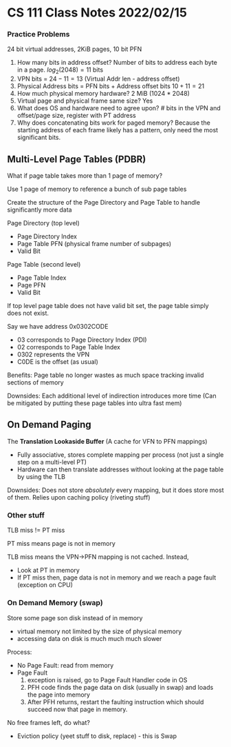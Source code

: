 # CS 111 Class Notes 2022/02/15

### Practice Problems

24 bit virtual addresses, 2KiB pages, 10 bit PFN

1. How many bits in address offset? Number of bits to address each
   byte in a page.
   $log_2(2048) = 11$ bits
2. VPN bits = $24 - 11 = 13$ (Virtual Addr len - address offset)
3. Physical Address bits = PFN bits + Address offset bits 
   $10 + 11 = 21$
4. How much physical memory hardware? 2 MiB (1024 * 2048)
5. Virtual page and physical frame same size? Yes
6. What does OS and hardware need to agree upon? 
   \# bits in the VPN and offset/page size, register with PT address
7. Why does concatenating bits work for paged memory? 
   Because the starting address of each frame likely has a pattern,
   only need the most significant bits.

## Multi-Level Page Tables (PDBR)

What if page table takes more than 1 page of memory?

Use 1 page of memory to reference a bunch of sub page tables

Create the structure of the Page Directory and Page Table to handle
significantly more data

Page Directory (top level)

* Page Directory Index
* Page Table PFN (physical frame number of subpages)
* Valid Bit

Page Table (second level)

* Page Table Index
* Page PFN
* Valid Bit

If top level page table does not have valid bit set, the page
table simply does not exist.

Say we have address 0x0302CODE

* 03 corresponds to Page Directory Index (PDI)
* 02 corresponds to Page Table Index
* 0302 represents the VPN
* C0DE is the offset (as usual)

Benefits: Page table no longer wastes as much space tracking invalid
sections of memory

Downsides: Each additional level of indirection introduces more time
(Can be mitigated by putting these page tables into ultra fast mem)

## On Demand Paging

The **Translation Lookaside Buffer** (A cache for VFN to PFN mappings)

* Fully associative, stores complete mapping per process (not just
a single step on a multi-level PT)
* Hardware can then translate addresses without looking at the page 
table by using the TLB

Downsides: Does not store *absolutely* every mapping, but it does
store most of them. Relies upon caching policy (riveting stuff)

### Other stuff

TLB miss != PT miss

PT miss means page is not in memory

TLB miss means the VPN->PFN mapping is not cached. Instead,

* Look at PT in memory
* If PT miss then, page data is not in memory and we reach a
  page fault (exception on CPU)

### On Demand Memory (swap)

Store some page son disk instead of in memory

 * virtual memory not limited by the size of physical memory
 * accessing data on disk is much much much slower

Process:

* No Page Fault: read from memory
* Page Fault
  1. exception is raised, go to Page Fault Handler code in OS
  1. PFH code finds the page data on disk (usually in swap) and loads
     the page into memory
  1. After PFH returns, restart the faulting instruction which should
     succeed now that page in memory.

No free frames left, do what?

* Eviction policy (yeet stuff to disk, replace) - this is Swap

